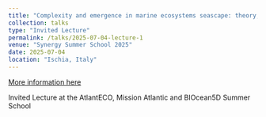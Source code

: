 ```yaml
---
title: "Complexity and emergence in marine ecosystems seascape: theory, mechanisms, and data"
collection: talks
type: "Invited Lecture"
permalink: /talks/2025-07-04-lecture-1
venue: "Synergy Summer School 2025"
date: 2025-07-04
location: "Ischia, Italy"
---
```


[More information here](https://www.atlanteco.eu/synergy-summer-school-2025)

Invited Lecture at the AtlantECO, Mission Atlantic and BIOcean5D Summer School
